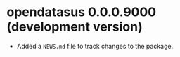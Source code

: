 <!--- https://devguide.ropensci.org/releasing.html -->
<!--- https://style.tidyverse.org/news.html -->
<!--- https://semver.org/ -->

# opendatasus 0.0.0.9000 (development version)

* Added a `NEWS.md` file to track changes to the package.
